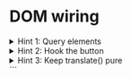 # DOM wiring

<!-- markdownlint-disable MD033 -->
<details>
  <summary>Hint 1: Query elements</summary>

```js
const inputEl = document.getElementById('input');
const btn = document.getElementById('translate-btn');
const outputEl = document.getElementById('output');
```

</details> <details> <summary>Hint 2: Hook the button</summary>

```js
btn.addEventListener('click', () => {
  const sentence = inputEl.value;
  const result = translate(sentence, EMOJI_DICT);
  outputEl.textContent = result;
});
```

</details> <details> <summary>Hint 3: Keep translate() pure</summary>

The translate function should not touch the DOM — only return a string.

</details> ```

